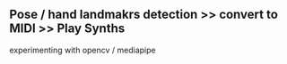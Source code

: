 ## Pose / hand landmakrs detection >> convert to MIDI >> Play Synths

experimenting with opencv / mediapipe



